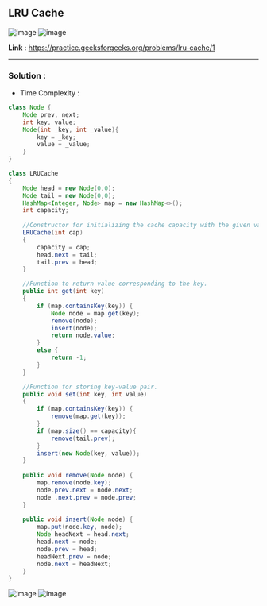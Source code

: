 ## LRU Cache

![image](https://user-images.githubusercontent.com/23376002/204093332-165d5bd7-cf6b-4e21-bef5-10c0a1a66d69.png)
![image](https://user-images.githubusercontent.com/23376002/204093355-c58d3997-02cc-4816-8c0a-5293cdd4999c.png)


**Link :** https://practice.geeksforgeeks.org/problems/lru-cache/1

------------------------------------------------------------------------------------------------------------------------------------------------------

### Solution :

- Time Complexity : 


```java
class Node {
    Node prev, next;
    int key, value;
    Node(int _key, int _value){
        key = _key;
        value = _value;
    }
}

class LRUCache
{
    Node head = new Node(0,0);
    Node tail = new Node(0,0);
    HashMap<Integer, Node> map = new HashMap<>();
    int capacity;
    
    //Constructor for initializing the cache capacity with the given value.
    LRUCache(int cap)
    {
        capacity = cap;
        head.next = tail;
        tail.prev = head;
    }

    //Function to return value corresponding to the key.
    public int get(int key)
    {
        if (map.containsKey(key)) {
            Node node = map.get(key);
            remove(node);
            insert(node);
            return node.value;
        }
        else {
            return -1;
        }
    }

    //Function for storing key-value pair.
    public void set(int key, int value)
    {
        if (map.containsKey(key)) {
            remove(map.get(key));
        }
        if (map.size() == capacity){
            remove(tail.prev);
        }
        insert(new Node(key, value));
    }
    
    public void remove(Node node) {
        map.remove(node.key);
        node.prev.next = node.next;
        node .next.prev = node.prev;
    }
    
    public void insert(Node node) {
        map.put(node.key, node);
        Node headNext = head.next;
        head.next = node;
        node.prev = head;
        headNext.prev = node;
        node.next = headNext;
    }
}


```


![image](https://user-images.githubusercontent.com/23376002/204093441-3fc280bc-9371-47d0-9302-1215cc0c1eca.png)
![image](https://user-images.githubusercontent.com/23376002/204093462-d5f01917-347b-4987-9dc7-581023b4712e.png)



